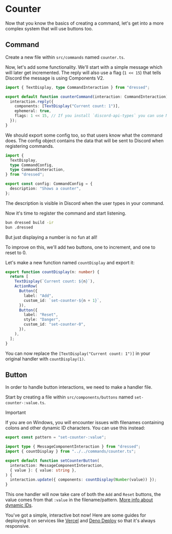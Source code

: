 # Counter

Now that you know the basics of creating a command, let's get into a more complex system that will use buttons too.

## Command

Create a new file within `src/commands` named `counter.ts`.

Now, let's add some functionality. We'll start with a simple message which will later get incremented. The reply will also use a flag (`1 << 15`) that tells Discord the message is using Components V2.

```ts showLineNumbers
import { TextDisplay, type CommandInteraction } from "dressed";

export default function counterCommand(interaction: CommandInteraction) {
  interaction.reply({
    components: [TextDisplay("Current count: 1")],
    ephemeral: true,
    flags: 1 << 15, // If you install `discord-api-types` you can use MessageFlags.IsComponentsV2 instead
  });
}
```

We should export some config too, so that users know what the command does. The config object contains the data that will be sent to Discord when registering commands.

```ts title="src / commands / counter.ts" showLineNumbers
import {
  TextDisplay,
  type CommandConfig,
  type CommandInteraction,
} from "dressed";

export const config: CommandConfig = {
  description: "Shows a counter",
};
```

The description is visible in Discord when the user types in your command.

Now it's time to register the command and start listening.

```sh
bun dressed build -ir
bun .dressed
```

But just displaying a number is no fun at all!

To improve on this, we'll add two buttons, one to increment, and one to reset to 0.

Let's make a new function named `countDisplay` and export it:

```ts title="src / commands / counter.ts" showLineNumbers{15}
export function countDisplay(n: number) {
  return [
    TextDisplay(`Current count: ${n}`),
    ActionRow(
      Button({
        label: "Add",
        custom_id: `set-counter-${n + 1}`,
      }),
      Button({
        label: "Reset",
        style: "Danger",
        custom_id: "set-counter-0",
      }),
    ),
  ];
}
```

You can now replace the `[TextDisplay("Current count: 1")]` in your original handler with `countDisplay(1)`.

## Button

In order to handle button interactions, we need to make a handler file.

Start by creating a file within `src/components/buttons` named `set-counter-:value.ts`.

> [!IMPORTANT]
> If you are on Windows, you will encounter issues with filenames containing colons and other dynamic ID characters. You can use this instead:
>
> ```ts title="src / components / buttons / set-counter.ts"
> export const pattern = "set-counter-:value";
> ```

```ts showLineNumbers
import type { MessageComponentInteraction } from "dressed";
import { countDisplay } from "../../commands/counter.ts";

export default function setCounterButton(
  interaction: MessageComponentInteraction,
  { value }: { value: string },
) {
  interaction.update({ components: countDisplay(Number(value)) });
}
```

This one handler will now take care of both the `Add` and `Reset` buttons, the value comes from that `:value` in the filename/pattern. [More info about dynamic IDs](/docs/components#dynamic-component-ids).

You've got a simple, interactive bot now! Here are some guides for deploying it on services like [Vercel](/docs/guide/deploying/vercel) and [Deno Deploy](/docs/guide/deploying/deno-deploy) so that it's always responsive.

